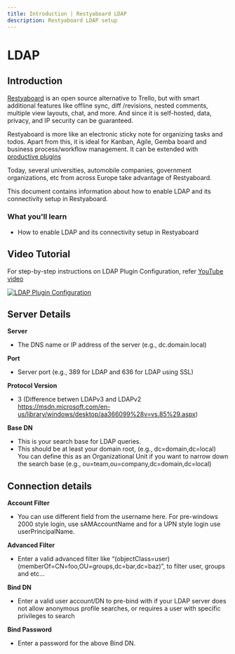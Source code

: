 ```yaml
---
title: Introduction | Restyaboard LDAP
description: Restyaboard LDAP setup
---
```


# LDAP

## Introduction

[Restyaboard](https://restya.com/board) is an open source alternative to Trello, but with smart additional features like offline sync, diff /revisions, nested comments, multiple view layouts, chat, and more. And since it is self-hosted, data, privacy, and IP security can be guaranteed.

Restyaboard is more like an electronic sticky note for organizing tasks and todos. Apart from this, it is ideal for Kanban, Agile, Gemba board and business process/workflow management. It can be extended with [productive plugins](https://restya.com/board/apps "productive plugins")

Today, several universities, automobile companies, government organizations, etc from across Europe take advantage of Restyaboard.

This document contains information about how to enable LDAP and its connectivity setup in Restyaboard.

### What you'll learn

*   How to enable LDAP and its connectivity setup in Restyaboard

## Video Tutorial

For step-by-step instructions on LDAP Plugin Configuration, refer [YouTube video](https://www.youtube.com/watch?v=xoTIkII8vtc "Watch video on LDAP Plugin Configuration")

[![LDAP Plugin Configuration](ldap_plugin_configuration.png "LDAP Plugin Configuration")](https://www.youtube.com/watch?v=xoTIkII8vtc "Watch video on LDAP Plugin Configuration")

## Server Details

**Server**

*   The DNS name or IP address of the server (e.g., dc.domain.local)

**Port**

*   Server port (e.g., 389 for LDAP and 636 for LDAP using SSL)

**Protocol Version**

*   3 (Difference betwen LDAPv3 and LDAPv2 https://msdn.microsoft.com/en-us/library/windows/desktop/aa366099%28v=vs.85%29.aspx)

**Base DN**

*   This is your search base for LDAP queries.
*   This should be at least your domain root, (e.g., dc=domain,dc=local) You can define this as an Organizational Unit if you want to narrow down the search base (e.g., ou=team,ou=company,dc=domain,dc=local)

## Connection details

**Account Filter**

*   You can use different field from the username here. For pre-windows 2000 style login, use sAMAccountName and for a UPN style login use userPrincipalName.

**Advanced Filter**

*   Enter a valid advanced filter like “(objectClass=user)(memberOf=CN=foo,OU=groups,dc=bar,dc=baz)”, to filter user, groups and etc…

**Bind DN**

*   Enter a valid user account/DN to pre-bind with if your LDAP server does not allow anonymous profile searches, or requires a user with specific privileges to search

**Bind Password**

*   Enter a password for the above Bind DN.
